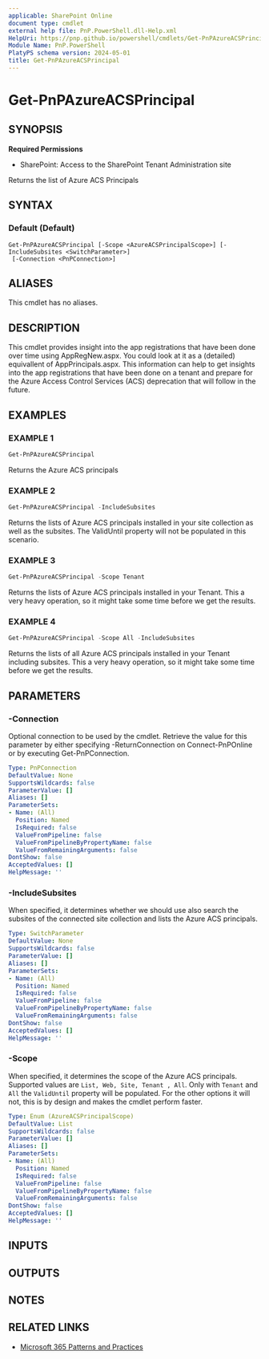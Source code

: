 ```yaml
---
applicable: SharePoint Online
document type: cmdlet
external help file: PnP.PowerShell.dll-Help.xml
HelpUri: https://pnp.github.io/powershell/cmdlets/Get-PnPAzureACSPrincipal.html
Module Name: PnP.PowerShell
PlatyPS schema version: 2024-05-01
title: Get-PnPAzureACSPrincipal
---
```


# Get-PnPAzureACSPrincipal

## SYNOPSIS

**Required Permissions**

* SharePoint: Access to the SharePoint Tenant Administration site

Returns the list of Azure ACS Principals

## SYNTAX

### Default (Default)

```
Get-PnPAzureACSPrincipal [-Scope <AzureACSPrincipalScope>] [-IncludeSubsites <SwitchParameter>]
 [-Connection <PnPConnection>]
```

## ALIASES

This cmdlet has no aliases.

## DESCRIPTION

This cmdlet provides insight into the app registrations that have been done over time using AppRegNew.aspx. You could look at it as a (detailed) equivallent of AppPrincipals.aspx. This information can help to get insights into the app registrations that have been done on a tenant and prepare for the Azure Access Control Services (ACS) deprecation that will follow in the future.

## EXAMPLES

### EXAMPLE 1

```powershell
Get-PnPAzureACSPrincipal
```

Returns the Azure ACS principals

### EXAMPLE 2

```powershell
Get-PnPAzureACSPrincipal -IncludeSubsites
```

Returns the lists of Azure ACS principals installed in your site collection as well as the subsites. The ValidUntil property will not be populated in this scenario.

### EXAMPLE 3

```powershell
Get-PnPAzureACSPrincipal -Scope Tenant
```

Returns the lists of Azure ACS principals installed in your Tenant. This a very heavy operation, so it might take some time before we get the results.

### EXAMPLE 4

```powershell
Get-PnPAzureACSPrincipal -Scope All -IncludeSubsites
```

Returns the lists of all Azure ACS principals installed in your Tenant including subsites. This a very heavy operation, so it might take some time before we get the results.

## PARAMETERS

### -Connection

Optional connection to be used by the cmdlet. Retrieve the value for this parameter by either specifying -ReturnConnection on Connect-PnPOnline or by executing Get-PnPConnection.

```yaml
Type: PnPConnection
DefaultValue: None
SupportsWildcards: false
ParameterValue: []
Aliases: []
ParameterSets:
- Name: (All)
  Position: Named
  IsRequired: false
  ValueFromPipeline: false
  ValueFromPipelineByPropertyName: false
  ValueFromRemainingArguments: false
DontShow: false
AcceptedValues: []
HelpMessage: ''
```

### -IncludeSubsites

When specified, it determines whether we should use also search the subsites of the connected site collection and lists the Azure ACS principals.

```yaml
Type: SwitchParameter
DefaultValue: None
SupportsWildcards: false
ParameterValue: []
Aliases: []
ParameterSets:
- Name: (All)
  Position: Named
  IsRequired: false
  ValueFromPipeline: false
  ValueFromPipelineByPropertyName: false
  ValueFromRemainingArguments: false
DontShow: false
AcceptedValues: []
HelpMessage: ''
```

### -Scope

When specified, it determines the scope of the Azure ACS principals.
Supported values are `List, Web, Site, Tenant , All`.
Only with `Tenant` and `All` the `ValidUntil` property will be populated. For the other options it will not, this is by design and makes the cmdlet perform faster.

```yaml
Type: Enum (AzureACSPrincipalScope)
DefaultValue: List
SupportsWildcards: false
ParameterValue: []
Aliases: []
ParameterSets:
- Name: (All)
  Position: Named
  IsRequired: false
  ValueFromPipeline: false
  ValueFromPipelineByPropertyName: false
  ValueFromRemainingArguments: false
DontShow: false
AcceptedValues: []
HelpMessage: ''
```

## INPUTS

## OUTPUTS

## NOTES

## RELATED LINKS

- [Microsoft 365 Patterns and Practices](https://aka.ms/m365pnp)
